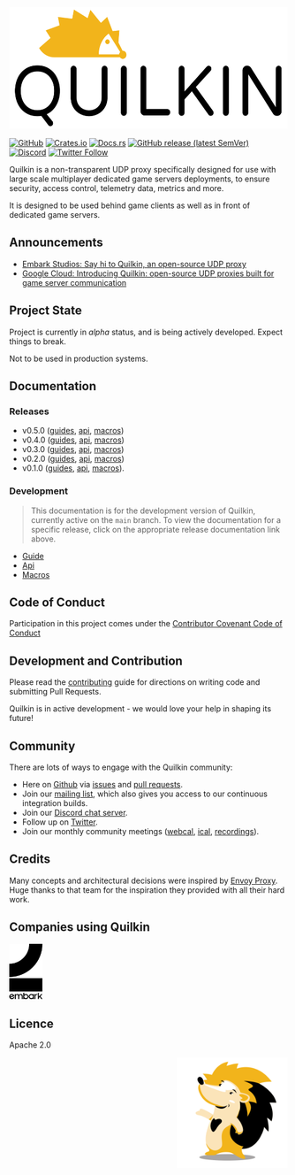 <p  align="center">
    <img src="./docs/logos/logo-white.png" alt="Quilkin logo" height="220">
</p>

[![GitHub](https://img.shields.io/github/license/googleforgames/quilkin)](./LICENSE)
[![Crates.io](https://img.shields.io/crates/v/quilkin)](https://crates.io/crates/quilkin)
[![Docs.rs](https://docs.rs/quilkin/badge.svg)](https://docs.rs/quilkin)
[![GitHub release (latest SemVer)](https://img.shields.io/github/v/release/googleforgames/quilkin)](https://github.com/googleforgames/quilkin/releases)
[![Discord](https://img.shields.io/discord/773975408265134100)](https://discord.gg/mfBNZjBDnc)
[![Twitter Follow](https://img.shields.io/twitter/follow/quilkindev?style=social)](https://twitter.com/quilkindev)

Quilkin is a non-transparent UDP proxy specifically designed for use with large scale multiplayer dedicated game servers
deployments, to ensure security, access control, telemetry data, metrics and more.
 
It is designed to be used behind game clients as well as in front of dedicated game servers.

## Announcements

* [Embark Studios: Say hi to Quilkin, an open-source UDP proxy](https://medium.com/embarkstudios/say-hi-to-quilkin-an-open-source-udp-proxy-88577c795204)
* [Google Cloud: Introducing Quilkin: open-source UDP proxies built for game server communication](https://cloud.google.com/blog/products/gaming/introducing-quilkin)

## Project State

Project is currently in *alpha* status, and is being actively developed. Expect things to break.

Not to be used in production systems.

## Documentation

### Releases

* v0.5.0 ([guides](https://googleforgames.github.io/quilkin/v0.5.0/book/),
  [api](https://googleforgames.github.io/quilkin/v0.5.0/api/quilkin/),
  [macros](https://googleforgames.github.io/quilkin/v0.5.0/api/quilkin_macros/))
* v0.4.0 ([guides](https://googleforgames.github.io/quilkin/v0.4.0/book/),
  [api](https://googleforgames.github.io/quilkin/v0.4.0/api/quilkin/),
  [macros](https://googleforgames.github.io/quilkin/v0.4.0/api/quilkin_macros/))
* v0.3.0 ([guides](https://googleforgames.github.io/quilkin/v0.3.0/book/),
  [api](https://googleforgames.github.io/quilkin/v0.3.0/api/quilkin/),
  [macros](https://googleforgames.github.io/quilkin/v0.3.0/api/quilkin_macros/))
* v0.2.0 ([guides](https://googleforgames.github.io/quilkin/v0.2.0/book/), 
  [api](https://googleforgames.github.io/quilkin/v0.2.0/api/quilkin/), 
  [macros](https://googleforgames.github.io/quilkin/v0.2.0/api/quilkin_macros/))
* v0.1.0 ([guides](https://github.com/googleforgames/quilkin/blob/v0.1.0/README.md#usage), 
  [api](https://docs.rs/quilkin/0.1.0/quilkin/), [macros](https://docs.rs/quilkin-macros/0.1.0/quilkin_macros/)).

### Development

> This documentation is for the development version of Quilkin, currently active on the `main` branch. To view the 
> documentation for a specific release, click on the appropriate release documentation link above.

* [Guide](https://googleforgames.github.io/quilkin/main/book/)
* [Api](https://googleforgames.github.io/quilkin/main/api/quilkin/)
* [Macros](https://googleforgames.github.io/quilkin/main/api/quilkin_macros/)

## Code of Conduct

Participation in this project comes under the [Contributor Covenant Code of Conduct](code-of-conduct.md)

## Development and Contribution

Please read the [contributing](CONTRIBUTING.md) guide for directions on writing code and submitting Pull Requests.

Quilkin is in active development - we would love your help in shaping its future!

## Community

There are lots of ways to engage with the Quilkin community:

* Here on [Github](https://github.com/googleforgames/quilkin) via 
  [issues](https://github.com/googleforgames/quilkin/issues) and 
  [pull requests](https://github.com/googleforgames/quilkin/pulls).
* Join our [mailing list](https://groups.google.com/forum/#!forum/quilkin-discuss), which also gives you access to
  our continuous integration builds.
* Join our [Discord chat server](https://discord.gg/mfBNZjBDnc).
* Follow up on [Twitter](https://twitter.com/quilkindev).
* Join our monthly community meetings ([webcal](https://calendar.google.com/calendar/embed?src=c_9mgnkieltlphoijg5uio0g6a14%40group.calendar.google.com&ctz=America%2FLos_Angeles),
  [ical](https://calendar.google.com/calendar/ical/c_9mgnkieltlphoijg5uio0g6a14%40group.calendar.google.com/public/basic.ics),
  [recordings](https://www.youtube.com/playlist?list=PLhkWKwFGACw1oG-qbKQZBlAKAfuG_XpTd)).

## Credits

Many concepts and architectural decisions were inspired by [Envoy Proxy](https://www.envoyproxy.io/). 
Huge thanks to that team for the inspiration they provided with all their hard work. 

## Companies using Quilkin

[<img src="./image/embark.png" alt="Embark Studios" height="100">](https://www.embark-studios.com/)

## Licence

Apache 2.0

<img src="./docs/logos/mascot.png" alt="Quilly, the Quilkin mascot" height="200" align="right">
